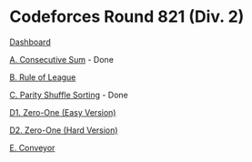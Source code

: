 # Codeforces Round 821 (Div. 2)

[Dashboard](https://codeforces.com/contest/1733)

[A. Consecutive Sum](https://codeforces.com/contest/1733/problem/A) - Done

[B. Rule of League](https://codeforces.com/contest/1733/problem/B)

[C. Parity Shuffle Sorting](https://codeforces.com/contest/1733/problem/C) - Done

[D1. Zero-One (Easy Version)](https://codeforces.com/contest/1733/problem/D1)

[D2. Zero-One (Hard Version)](https://codeforces.com/contest/1733/problem/D2)

[E. Conveyor](https://codeforces.com/contest/1733/problem/E)
